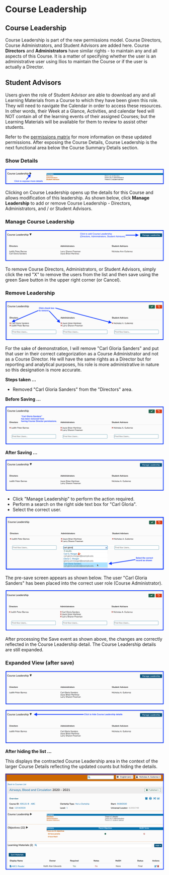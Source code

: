 # Course Leadership

## Course Leadership

Course Leadership is part of the new permissions model. Course Directors, Course Administrators, and Student Advisors are added here. Course **Directors** and **Administrators**  have similar rights - to maintain any and all aspects of this Course. It is a matter of specifying whether the user is an administrative user using Ilios to maintain the Course or if the user is actually a Director. 

## Student Advisors

Users given the role of Student Advisor are able to download any and all Learning Materials from a Course to which they have been given this role. They will need to navigate the Calendar in order to access these resources. In other words, their Week at a Glance, Activities, and calendar feed will NOT contain all of the learning events of their assigned Courses; but the Learning Materials will be available for them to review to assist other students.

Refer to the [permissions matrix](https://www.dropbox.com/s/431sdj2bfoi3v1f/Ilios%20New%20Default%20Permissions%20Matrix.pdf?dl=0) for more information on these updated permissions. After exposing the Course Details, Course Leadership is the next functional area below the Course Summary Details section.

### Show Details

![show details](../../images/course_leadership/crs_ldrshp1.png)

Clicking on Course Leadership opens up the details for this Course and allows modification of this leadership. As shown below, click **Manage Leadership** to add or remove Course Leadership - Directors, Administrators, and / or Student Advisors.

### Manage Course Leadership

![click to manage](../../images/course_leadership/crs_ldrshp2.png)

To remove Course Directors, Administrators, or Student Advisors, simply click the red "X" to remove the users from the list and then save using the green Save button in the upper right corner (or Cancel).

### Remove Leadership

![click to remove](../../images/course_leadership/crs_ldrshp3.png)

For the sake of demonstration, I will remove "Carl Gloria Sanders" and put that user in their correct categorization as a Course Administrator and not as a Course Director. He will have the same rights as a Director but for reporting and analytical purposes, his role is more administrative in nature so this designation is more accurate.

**Steps taken ...**

* Removed "Carl Gloria Sanders" from the "Directors" area.

**Before Saving ...**

![before saving](../../images/course_leadership/crs_ldrshp4.png)

**After Saving ...**

![after saving](../../images/course_leadership/crs_ldrshp5.png)

* Click "Manage Leadership" to perform the action required.
* Perform a search on the right side text box for "Carl Gloria".
* Select the correct user.

![select user](../../images/course_leadership/crs_ldrshp6.png)

The pre-save screen appears as shown below. The user "Carl Gloria Sanders" has been placed into the correct user role (Course Administrator).

![user added](../../images/course_leadership/crs_ldrshp7.png)

After processing the Save event as shown above, the changes are correctly reflected in the Course Leadership detail. The Course Leadership details are still expanded.

### Expanded View (after save)

![expanded view](../../images/course_leadership/crs_ldrshp8.png)

![click to hide details](../../images/course_leadership/crs_ldrshp9.png)

**After hiding the list ...**

This displays the contracted Course Leadership area in the context of the larger Course Details reflecting the updated counts but hiding the details.

![list now hidden](../../images/course_leadership/crs_ldrshp10.png)
